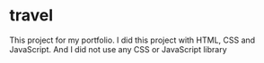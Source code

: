 # travel
This project for my portfolio. I did this project with HTML, CSS and JavaScript. And I did not use any CSS or JavaScript library 
